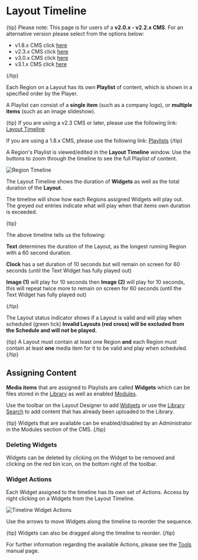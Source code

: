 <!--toc=layouts-->

# Layout Timeline

{tip}
Please note: This page is for users of a **v2.0.x - v2.2.x CMS**. For an alternative version please select from the options below:

- v1.8.x CMS click [here](layouts_playlists.html)
- v2.3.x CMS click [here](layouts_timeline_3.html)
- v3.0.x CMS click [here](layouts_timeline_3.html)
- v3.1.x CMS click [here](layouts_timeline.html)

{/tip}

Each Region on a Layout has its own **Playlist** of content, which is shown in a specified order by the Player. 

A Playlist can consist of a **single item** (such as a company logo), or **multiple items** (such as an image slideshow).

{tip}
If you are using a v2.3 CMS or later, please use the following link: [Layout Timeline](layouts_timeline.html)

If you are using a 1.8.x CMS,  please use the following link: [Playlists](layouts_playlists.html)
{/tip}

A Region's Playlist is viewed/edited in the **Layout Timeline** window.  Use the buttons to zoom through the timeline to see the full Playlist of content.

![Region Timeline](img/v2_layouts_region_timeline.png)

The Layout Timeline shows the duration of **Widgets** as well as the total duration of the **Layout**.

The timeline will show how each Regions assigned Widgets will play out. The greyed out entries indicate what will play when that items own duration is exceeded.

{tip}

The above timeline tells us the following:

**Text** determines the duration of the Layout, as the longest running Region with a 60 second duration.

**Clock** has a set duration of 10 seconds but will remain on screen for 60 seconds (until the Text Widget has fully played out)

**Image (1)** will play for 10 seconds then **Image (2)** will play for 10 seconds, this will repeat twice more to remain on screen for 60 seconds (until the Text Widget has fully played out)

{/tip}

The Layout status indicator shows if a Layout is valid and will play when scheduled (green tick)  **Invalid Layouts (red cross) will be excluded from the Schedule and will not be played.**

{tip}
A Layout must contain at least one Region **and** each Region must contain at least **one** media item for it to be valid and play when scheduled.
{/tip}

## Assigning Content

**Media items** that are assigned to Playlists are called **Widgets** which can be files stored in the [Library](media_library.html) as well as enabled [Modules](media_modules.html).

Use the toolbar on the Layout Designer to add [Widgets](layouts_widgets.html) or use the [Library Search](layouts_library_search.html) to add content that has already been uploaded to the Library.

{tip}
Widgets that are available can be enabled/disabled by an Administrator in the Modules section of the CMS.
{/tip}

### Deleting Widgets

Widgets can be deleted by clicking on the Widget to be removed and clicking on the red bin icon, on the bottom right of the toolbar.

### Widget Actions

Each Widget assigned to the timeline has its own set of Actions.  Access by right clicking on a Widgets from the Layout Timeline.

![Timeline Widget Actions](img/v2_layouts_timeline_widget_actions.png)

Use the arrows to move Widgets along the timeline to reorder the sequence.

{tip}
Widgets can also be dragged along the timeline to reorder.
{/tip}

For further information regarding the available Actions, please see the [Tools](layouts_tools.html) manual page.








